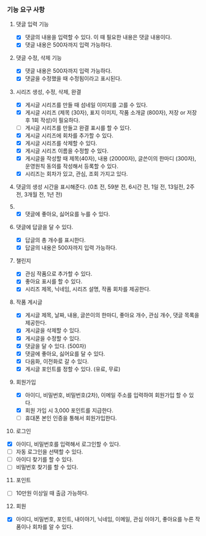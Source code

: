 ### 기능 요구 사항

1. 댓글 입력 기능

   - [x] 댓글의 내용을 입력할 수 있다. 이 때 필요한 내용은 댓글 내용이다.
   - [x] 댓글 내용은 500자까지 입력 가능하다.

2. 댓글 수정, 삭제 기능

   - [x] 댓글 내용은 500자까지 입력 가능하다.
   - [x] 댓글을 수정했을 때 수정됨이라고 표시된다.

3. 시리즈 생성, 수정, 삭제, 완결

   - [x] 게시글 시리즈를 만들 때 섬네일 이미지를 고를 수 있다.
   - [x] 게시글 시리즈 (제목 (30자), 표지 이미지, 작품 소개글 (800자), 저장 or 저장 후 1회 작성)이 필요하다.
   - [ ] 게시글 시리즈를 만들고 완결 표시를 할 수 있다.
   - [x] 게시글 시리즈에 회차를 추가할 수 있다.
   - [x] 게시글 시리즈를 삭제할 수 있다.
   - [x] 게시글 시리즈 이름을 수정할 수 있다.
   - [x] 게시글을 작성할 때 제목(40자), 내용 (20000자), 글쓴이의 한마디 (300자), 운영원칙 동의를 작성해서 등록할 수 있다.
   - [x] 시리즈는 회차가 있고, 관심, 조회 가지고 있다.

4. 댓글의 생성 시간을 표시해준다. (0초 전, 59분 전, 6시간 전, 1일 전, 13일전, 2주 전, 3개월 전, 1년 전)

5. - [x] 댓글에 좋아요, 싫어요를 누를 수 있다.

6. 댓글에 답글을 달 수 있다.

   - [x] 답글의 총 개수를 표시한다.
   - [x] 답글의 내용은 500자까지 입력 가능하다.

7. 챌린지

   - [x] 관심 작품으로 추가할 수 있다.
   - [x] 좋아요 표시를 할 수 있다.
   - [x] 시리즈 제목, 닉네임, 시리즈 설명, 작품 회차를 제공한다.

8. 작품 게시글

   - [x] 게시글 제목, 날짜, 내용, 글쓴이의 한마디, 좋아요 개수, 관심 개수, 댓글 목록을 제공한다.
   - [x] 게시글을 삭제할 수 있다.
   - [x] 게시글을 수정할 수 있다.
   - [x] 댓글을 달 수 있다. (500자)
   - [x] 댓글에 좋아요, 싫어요를 달 수 있다.
   - [x] 다음화, 이전화로 갈 수 있다.
   - [x] 게시글 포인트를 정할 수 있다. (유료, 무료)

9. 회원가입

   - [x] 아이디, 비밀번호, 비밀번호(2차), 이메일 주소를 입력하여 회원가입 할 수 있다.
   - [x] 회원 가입 시 3,000 포인트를 지급한다.
   - [ ] 휴대폰 본인 인증을 통해서 회원가입한다.

10. 로그인

- [x] 아이디, 비밀번호를 입력해서 로그인할 수 있다.
- [ ] 자동 로그인을 선택할 수 있다.
- [ ] 아이디 찾기를 할 수 있다.
- [ ] 비밀번호 찾기를 할 수 있다.

11. 포인트

- [ ] 10만원 이상일 때 출금 가능하다.

12. 회원

- [x] 아이디, 비밀번호, 포인트, 내이야기, 닉네임, 이메일, 관심 이야기, 좋아요를 누른 작품이나 회차를 알 수 있다.
